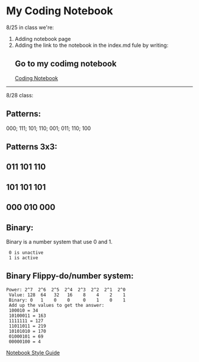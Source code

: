 # My Coding Notebook

8/25 in class we're:
1. Adding notebook page
2. Adding the link to the notebook in the index.md fule by writing:
     ## Go to my codimg notebook
     [Coding Notebook](notebook.md)
---
8/28 class:
## Patterns:
000;
111;
101;
110;
001;
011;
110;
100

## Patterns 3x3:
011
101
110
---
101
101
101
---
000
010
000
---

## Binary:
Binary is a number system that use 0 and 1.
     
     0 is unactive
     1 is active

## Binary Flippy-do/number system:

    Power: 2^7  2^6  2^5  2^4  2^3  2^2  2^1  2^0
     Value: 128  64   32   16    8    4    2    1
     Binary: 0   1    0    0     0    1    0    1
     Add up the values to get the answer:
     100010 = 34
     10100011 = 163
     1111111 = 127
     11011011 = 219
     10101010 = 170
     01000101 = 69
     00000100 = 4

[Notebook Style Guide](style.md)
